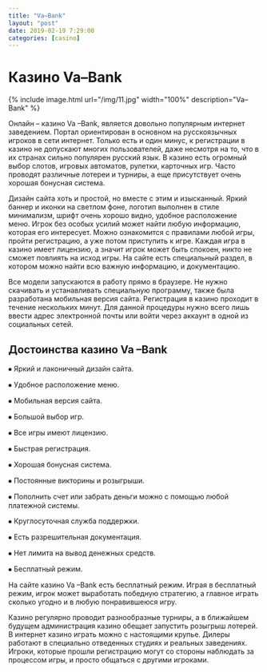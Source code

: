 ```yaml
---
title: "Va–Bank"
layout: "post"
date: 2019-02-19 7:29:00
categories: [casino]
---
```


# Казино Va–Bank

{% include image.html url="/img/11.jpg" width="100%" description="Va–Bank" %}

Онлайн – казино Va –Bank, является довольно популярным интернет заведением. Портал ориентирован в основном на русскоязычных игроков в сети интернет. Только есть и один минус, к регистрации в казино не допускают многих пользователей, даже несмотря на то, что в их странах сильно популярен русский язык. В казино есть огромный выбор слотов, игровых автоматов, рулетки, карточных игр. Часто проводят различные лотереи и турниры, а еще присутствует очень хорошая бонусная система.

Дизайн сайта хоть и простой, но вместе с этим и изысканный. Яркий баннер и иконки на светлом фоне, логотип выполнен в стиле минимализм, шрифт очень хорошо видно, удобное расположение меню. Игрок без особых усилий может найти любую информацию, которая его интересует. Можно ознакомится с правилами любой игры, пройти регистрацию, а уже потом приступить к игре. Каждая игра в казино имеет лицензию, а значит игрок может быть спокоен, никто не сможет повлиять на исход игры. На сайте есть специальный раздел, в котором можно найти всю важную информацию, и документацию.

Все модели запускаются в работу прямо в браузере. Не нужно скачивать и устанавливать специальную программу, также была разработана мобильная версия сайта. Регистрация в казино проходит в течение нескольких минут. Для данной процедуры нужно всего лишь ввести адрес электронной почты или войти через аккаунт в одной из социальных сетей.

## Достоинства казино Va –Bank

⦁	Яркий и лаконичный дизайн сайта.

⦁	Удобное расположение меню.

⦁	Мобильная версия сайта.

⦁	Большой выбор игр.

⦁	Все игры имеют лицензию.

⦁	Быстрая регистрация.

⦁	Хорошая бонусная система.

⦁	Постоянные викторины и розыгрыши.

⦁	Пополнить счет или забрать деньги можно с помощью любой платежной системы.

⦁	Круглосуточная служба поддержки.

⦁	Есть разрешительная документация.

⦁	Нет лимита на вывод денежных средств.

⦁	Бесплатный режим.

На сайте казино Va –Bank есть бесплатный режим. Играя в бесплатный режим, игрок может выработать победную стратегию, а главное играть сколько угодно и в любую понравившеюся игру.

Казино регулярно проводит разнообразные турниры, а в ближайшем будущем администрация казино обещает запустить розыгрыш лотерей. В интернет казино играть можно с настоящими крупье. Дилеры работают в специально отведенных студиях и реальных заведениях. Игроки, которые прошли регистрацию могут со стороны наблюдать за процессом игры, и просто общаться с другими игроками.

